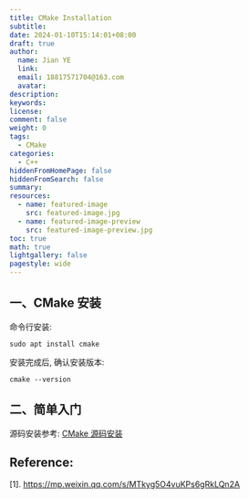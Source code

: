 ```yaml
---
title: CMake Installation
subtitle:
date: 2024-01-10T15:14:01+08:00
draft: true
author:
  name: Jian YE
  link:
  email: 18817571704@163.com
  avatar:
description:
keywords:
license:
comment: false
weight: 0
tags:
  - CMake
categories:
  - C++
hiddenFromHomePage: false
hiddenFromSearch: false
summary:
resources:
  - name: featured-image
    src: featured-image.jpg
  - name: featured-image-preview
    src: featured-image-preview.jpg
toc: true
math: true
lightgallery: false
pagestyle: wide
---
```


## 一、CMake 安装

命令行安装:
```shell
sudo apt install cmake
```

安装完成后, 确认安装版本:
```shell
cmake --version
```
## 二、简单入门


源码安装参考: [CMake 源码安装](https://jianye0428.github.io/posts/softwareinstallation/#%E4%B8%89-cmake-installation)

## Reference:
[1]. https://mp.weixin.qq.com/s/MTkyg5O4vuKPs6gRkLQn2A